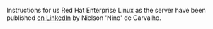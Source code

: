 Instructions for us Red Hat Enterprise Linux as the server have been published [on LinkedIn](https://www.linkedin.com/pulse/how-run-doom-ibm-z-linuxone-nielson-nino-de-carvalho-0ukxf/) by Nielson 'Nino' de Carvalho.
